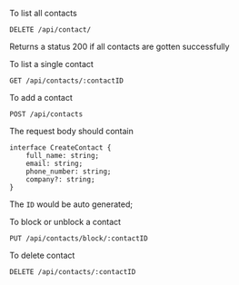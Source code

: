 To list all contacts

`DELETE /api/contact/`

Returns a status 200 if all contacts are gotten successfully

To list a single contact

`GET /api/contacts/:contactID`

To add a contact

`POST /api/contacts`

The request body should contain

```
interface CreateContact {
    full_name: string;
    email: string;
    phone_number: string;
    company?: string;
}

```

The `ID` would be auto generated;

To block or unblock a contact

`PUT /api/contacts/block/:contactID`

To delete contact

`DELETE /api/contacts/:contactID`
